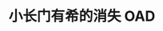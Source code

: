 ---
logo: images/animation/小长门有希的消失OAD.jpg
title: 小长门有希的消失 OAD
subTitle: 由SATELIGHT制作的OAD动画，于2015年10月26日放送，全1话
queue: \7

category: 动画

hasResource: true
downloadList:
  - intro: 1080P x265
    size: 1.1GB
    link: https://pan.baidu.com/s/1d_IK-31llv97j5dlMLpfow
  - intro: 字幕1
    size: 37KB
    link: https://pan.baidu.com/s/1d_IK-31llv97j5dlMLpfow
  - intro: 字幕2
    size: 29KB
    link: https://pan.baidu.com/s/1d_IK-31llv97j5dlMLpfow
  - intro: 云盘 提取码:j315
    size: 
    link: https://pan.baidu.com/s/1d_IK-31llv97j5dlMLpfow

downloadContent: |
  《小长门有希的消失》由SATELIGHT制作，改编自谷川流原作、ぷよ作画的同名漫画，全16集，由和田纯一担任监督，声优除了已经隐退的大前茜（森园生cv）更换为小见川千明，其他皆为原班人马。作品以原作小说第4卷《凉宫春日的消失》为基础，描写变成了“文静害羞少女”的长门有希，与男主角阿虚的平行世界恋爱故事。<br>
  OVA动画则随原作漫画第9卷限定版（2015年10月26日发售）同捆推出，全1集。<br><br>
  视频版权属于:VCB-Studio<br>
  文件地址:https://vcb-s.com/archives/11328
---